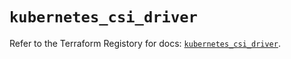 # `kubernetes_csi_driver`

Refer to the Terraform Registory for docs: [`kubernetes_csi_driver`](https://registry.terraform.io/providers/hashicorp/kubernetes/2.19.0/docs/resources/csi_driver).
